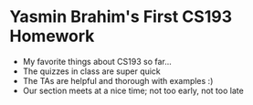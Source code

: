 # Yasmin Brahim's First CS193 Homework
- My favorite things about CS193 so far...
- The quizzes in class are super quick
- The TAs are helpful and thorough with examples :)
- Our section meets at a nice time; not too early, not too late
